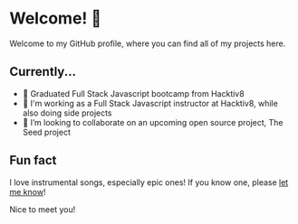 # Welcome! 👋

Welcome to my GitHub profile, where you can find all of my projects here.

## Currently...

- 🌱 Graduated Full Stack Javascript bootcamp from Hacktiv8
- 🔭 I'm working as a Full Stack Javascript instructor at Hacktiv8, while also doing side projects
- 👯 I’m looking to collaborate on an upcoming open source project, The Seed project

## Fun fact

I love instrumental songs, especially epic ones! If you know one, please [let me know](https://eas.web.id/contact)!

Nice to meet you!
